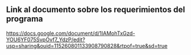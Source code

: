 ## Link al documento sobre los requerimientos del programa

https://docs.google.com/document/d/1IAMohTxGzd-YOU6YF075SvpOvf7_YdzP/edit?usp=sharing&ouid=115260801133908790828&rtpof=true&sd=true
